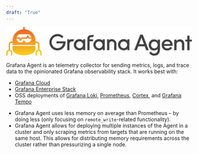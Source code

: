 ```yaml
---
draft: "True"
---
```


<p align="center"><img src="assets/logo_and_name.png" alt="Grafana Agent logo"></p>

Grafana Agent is an telemetry collector for sending metrics, logs,
and trace data to the opinionated Grafana observability stack. It works best
with:

* [Grafana Cloud](https://grafana.com/products/cloud/)
* [Grafana Enterprise Stack](https://grafana.com/products/enterprise/)
* OSS deployments of [Grafana Loki](https://grafana.com/oss/loki/), [Prometheus](https://prometheus.io/), [Cortex](https://cortexmetrics.io/), and [Grafana Tempo](https://grafana.com/oss/tempo/)


- Grafana Agent uses less memory on average than Prometheus – by doing less
  (only focusing on `remote_write`-related functionality).
- Grafana Agent allows for deploying multiple instances of the Agent in a
  cluster and only scraping metrics from targets that are running on the same host.
  This allows for distributing memory requirements across the cluster
  rather than pressurizing a single node.
